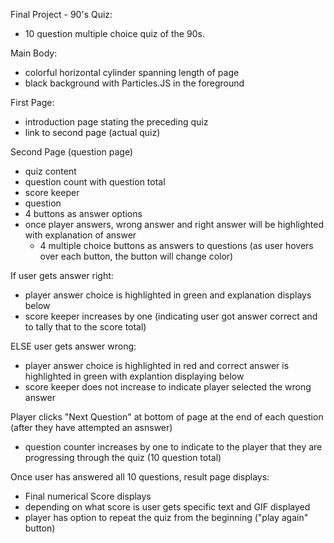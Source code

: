 Final Project - 90's Quiz:

  - 10 question multiple choice quiz of the 90s. 

Main Body:
  - colorful horizontal cylinder spanning length of page
  - black background with Particles.JS in the foreground

First Page:
  - introduction page stating the preceding quiz
  - link to second page (actual quiz)

Second Page (question page)
  - quiz content
  - question count with question total
  - score keeper
  - question
  - 4 buttons as answer options
  - once player answers, wrong answer and right answer will be highlighted with explanation of answer
     - 4 multiple choice buttons as answers to questions (as user hovers over each button, the button will change color)


If user gets answer right:
  - player answer choice is highlighted in green and explanation displays below
  - score keeper increases by one (indicating user got answer correct and to tally that to the score total)

ELSE user gets answer wrong:
  - player answer choice is highlighted in red and correct answer is highlighted in green with explantion displaying below
  - score keeper does not increase to indicate player selected the wrong answer
  
Player clicks "Next Question" at bottom of page at the end of each question (after they have attempted an asnswer)
  - question counter increases by one to indicate to the player that they are progressing through the quiz (10 question total)
     
Once user has answered all 10 questions, result page displays:
  - Final numerical Score displays
  - depending on what score is user gets specific text and GIF displayed
  - player has option to repeat the quiz from the beginning ("play again" button)
  
